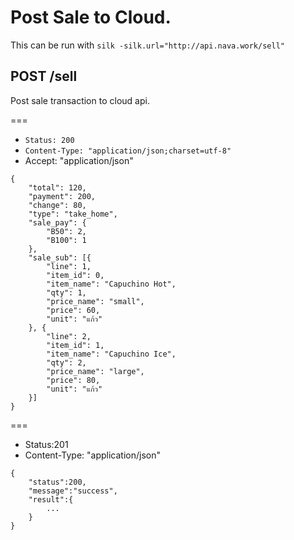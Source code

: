 # Post Sale to Cloud.

This can be run with `silk -silk.url="http://api.nava.work/sell"`

## POST /sell

Post sale transaction to cloud api.

===

* `Status: 200`
* `Content-Type: "application/json;charset=utf-8"`
* Accept: "application/json"

```
{
	"total": 120,
	"payment": 200,
	"change": 80,
	"type": "take_home",
	"sale_pay": {
		"B50": 2,
		"B100": 1
	},
	"sale_sub": [{
		"line": 1,
		"item_id": 0,
		"item_name": "Capuchino Hot",
		"qty": 1,
		"price_name": "small",
		"price": 60,
		"unit": "แก้ว"
	}, {
		"line": 2,
		"item_id": 1,
		"item_name": "Capuchino Ice",
		"qty": 2,
		"price_name": "large",
		"price": 80,
		"unit": "แก้ว"
	}]
}
```

===
* Status:201
* Content-Type: "application/json"
```
{
    "status":200,
    "message":"success",
    "result":{
        ...
    }
}

```
